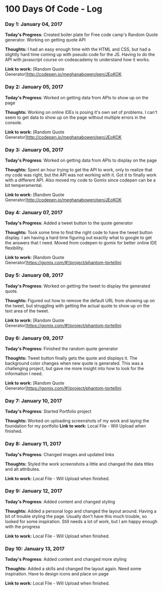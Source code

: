 # 100 Days Of Code - Log

### Day 1: January 04, 2017

**Today's Progress**: Created boiler plate for Free code camp's Random Quote generator. Working on getting quote API

**Thoughts:**  I had an easy enough time with the HTML and CSS, but had a slightly hard time coming up with pseudo code for the JS. Having to do the API with javascript course on codeacademy to understand how it works.

**Link to work:** [Random Quote Generator]http://codepen.io/meghanabowen/pen/JEoKOK

### Day 2: January 05, 2017

**Today's Progress**: Worked on getting data from APIs to show up on the page

**Thoughts:**  Working on online IDEs is posing it's own set of problems. I can't seem to get data to show up on the page without multiple errors in the console.

**Link to work:** [Random Quote Generator]http://codepen.io/meghanabowen/pen/JEoKOK

### Day 3: January 06, 2017

**Today's Progress**: Worked on getting data from APIs to display on the page

**Thoughts:**  Spent an hour trying to get the API to work, only to realize that my code was right, but the API was not working with it. Got it to finally work with a different API. Also moved my code to Gomix since codepen can be a bit temperamental.

**Link to work:** [Random Quote Generator]http://codepen.io/meghanabowen/pen/JEoKOK

### Day 4: January 07, 2017

**Today's Progress**: Added a tweet button to the quote generator

**Thoughts:**  Took some time to find the right code to have the tweet button display. I am having a hard time figuring out exactly what to google to get the answers that I need. Moved from codepen to gomix for better online IDE flexibility.

**Link to work:** [Random Quote Generator]https://gomix.com/#!/project/phantom-tortellini

### Day 5: January 08, 2017

**Today's Progress**: Worked on getting the tweet to display the generated quote.

**Thoughts:**  Figured out how to remove the default URL from showing up on the tweet, but struggling with getting the actual quote to show up on the text area of the tweet.

**Link to work:** [Random Quote Generator]https://gomix.com/#!/project/phantom-tortellini

### Day 6: January 09, 2017

**Today's Progress**: Finished the random quote generator

**Thoughts:**  Tweet button finally gets the quote and displays it. The background color changes when new quote is generated. This was a challenging project, but gave me more insight into how to look for the information I need.

**Link to work:** [Random Quote Generator]https://gomix.com/#!/project/phantom-tortellini

### Day 7: January 10, 2017

**Today's Progress**: Started Portfolio project

**Thoughts:**  Worked on uploading screenshots of my work and laying the foundation for my portfolio
**Link to work:** Local File - Will Upload when finished.

### Day 8: January 11, 2017

**Today's Progress**: Changed images and updated links

**Thoughts:**  Styled the work screenshots a little and changed the data titles and alt attributes.

**Link to work:**  Local File - Will Upload when finished.

### Day 9: January 12, 2017

**Today's Progress**: Added content and changed styling

**Thoughts:**  Added a personal logo and changed the layout around. Having a bit of trouble styling the page. Usually don't have this much trouble, so looked for some inspiration. Still needs a lot of work, but I am happy enough with the progress

**Link to work:**  Local File - Will Upload when finished.

### Day 10: January 13, 2017

**Today's Progress**: Added content and changed more styling

**Thoughts:**  Added a skills and changed the layout again. Need some inspiration. Have to design icons and place on page

**Link to work:**  Local File - Will Upload when finished.
